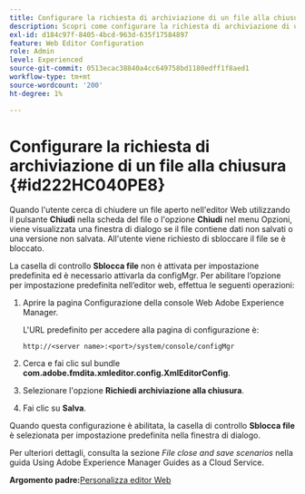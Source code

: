 ```yaml
---
title: Configurare la richiesta di archiviazione di un file alla chiusura
description: Scopri come configurare la richiesta di archiviazione di un file alla chiusura
exl-id: d184c97f-8405-4bcd-963d-635f17584897
feature: Web Editor Configuration
role: Admin
level: Experienced
source-git-commit: 0513ecac38840a4cc649758bd1180edff1f8aed1
workflow-type: tm+mt
source-wordcount: '200'
ht-degree: 1%

---
```


# Configurare la richiesta di archiviazione di un file alla chiusura {#id222HC040PE8}

Quando l&#39;utente cerca di chiudere un file aperto nell&#39;editor Web utilizzando il pulsante **Chiudi** nella scheda del file o l&#39;opzione **Chiudi** nel menu Opzioni, viene visualizzata una finestra di dialogo se il file contiene dati non salvati o una versione non salvata. All&#39;utente viene richiesto di sbloccare il file se è bloccato.

La casella di controllo **Sblocca file** non è attivata per impostazione predefinita ed è necessario attivarla da configMgr. Per abilitare l’opzione per impostazione predefinita nell’editor web, effettua le seguenti operazioni:

1. Aprire la pagina Configurazione della console Web Adobe Experience Manager.

   L&#39;URL predefinito per accedere alla pagina di configurazione è:

   ```http
   http://<server name>:<port>/system/console/configMgr
   ```

1. Cerca e fai clic sul bundle **com.adobe.fmdita.xmleditor.config.XmlEditorConfig**.

1. Selezionare l&#39;opzione **Richiedi archiviazione alla chiusura**.

1. Fai clic su **Salva**.


Quando questa configurazione è abilitata, la casella di controllo **Sblocca file** è selezionata per impostazione predefinita nella finestra di dialogo.

Per ulteriori dettagli, consulta la sezione *File close and save scenarios* nella guida Using Adobe Experience Manager Guides as a Cloud Service.

**Argomento padre:**&#x200B;[&#x200B; Personalizza editor Web](conf-web-editor.md)
